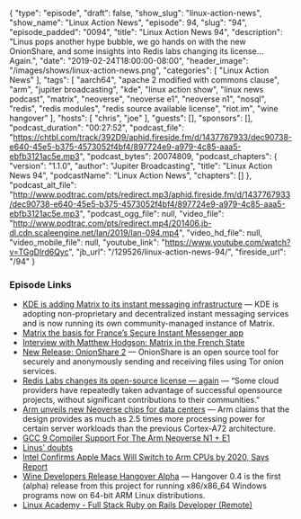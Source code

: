 {
  "type": "episode",
  "draft": false,
  "show_slug": "linux-action-news",
  "show_name": "Linux Action News",
  "episode": 94,
  "slug": "94",
  "episode_padded": "0094",
  "title": "Linux Action News 94",
  "description": "Linus pops another hype bubble, we go hands on with the new OnionShare, and some insights into Redis labs changing its license... Again.",
  "date": "2019-02-24T18:00:00-08:00",
  "header_image": "/images/shows/linux-action-news.png",
  "categories": [
    "Linux Action News"
  ],
  "tags": [
    "aarch64",
    "apache 2 modified with commons clause",
    "arm",
    "jupiter broadcasting",
    "kde",
    "linux action show",
    "linux news podcast",
    "matrix",
    "neoverse",
    "neoverse e1",
    "neoverse n1",
    "nosql",
    "redis",
    "redis modules",
    "redis source available license",
    "riot.im",
    "wine hangover"
  ],
  "hosts": [
    "chris",
    "joe"
  ],
  "guests": [],
  "sponsors": [],
  "podcast_duration": "00:27:52",
  "podcast_file": "https://chtbl.com/track/392D9/aphid.fireside.fm/d/1437767933/dec90738-e640-45e5-b375-4573052f4bf4/897724e9-a979-4c85-aaa5-ebfb3121ac5e.mp3",
  "podcast_bytes": 20074809,
  "podcast_chapters": {
    "version": "1.1.0",
    "author": "Jupiter Broadcasting",
    "title": "Linux Action News 94",
    "podcastName": "Linux Action News",
    "chapters": []
  },
  "podcast_alt_file": "http://www.podtrac.com/pts/redirect.mp3/aphid.fireside.fm/d/1437767933/dec90738-e640-45e5-b375-4573052f4bf4/897724e9-a979-4c85-aaa5-ebfb3121ac5e.mp3",
  "podcast_ogg_file": null,
  "video_file": "http://www.podtrac.com/pts/redirect.mp4/201406.jb-dl.cdn.scaleengine.net/lan/2019/lan-094.mp4",
  "video_hd_file": null,
  "video_mobile_file": null,
  "youtube_link": "https://www.youtube.com/watch?v=TGgDlrd6Qyc",
  "jb_url": "/129526/linux-action-news-94/",
  "fireside_url": "/94"
}


### Episode Links

  * [KDE is adding Matrix to its instant messaging infrastructure](https://dot.kde.org/2019/02/20/kde-adding-matrix-its-im-framework "KDE is adding Matrix to its instant messaging infrastructure") — KDE is adopting non-proprietary and decentralized instant messaging services and is now running its own community-managed instance of Matrix.
  * [Matrix the basis for France’s Secure Instant Messenger app](https://matrix.org/blog/2018/04/26/matrix-and-riot-confirmed-as-the-basis-for-frances-secure-instant-messenger-app/ "Matrix the basis for France’s Secure Instant Messenger app")
  * [Interview with Matthew Hodgson: Matrix in the French State](https://fosdem.org/2019/interviews/matthew-hodgson/ "Interview with Matthew Hodgson: Matrix in the French State")
  * [New Release: OnionShare 2](https://blog.torproject.org/new-release-onionshare-2 "New Release: OnionShare 2") — OnionShare is an open source tool for securely and anonymously sending and receiving files using Tor onion services. 
  * [Redis Labs changes its open-source license — again](https://techcrunch.com/2019/02/21/redis-labs-changes-its-open-source-license-again/ "Redis Labs changes its open-source license — again") — “Some cloud providers have repeatedly taken advantage of successful opensource projects, without significant contributions to their communities.”
  * [Arm unveils new Neoverse chips for data centers](https://siliconangle.com/2019/02/20/arm-unveils-new-7-nanometer-neoverse-chips-data-centers-5g-networks/ "Arm unveils new Neoverse chips for data centers") — Arm claims that the design provides as much as 2.5 times more processing power for certain server workloads than the previous Cortex-A72 architecture.
  * [GCC 9 Compiler Support For The Arm Neoverse N1 + E1 ](https://www.phoronix.com/scan.php?page=news_item&px=Arm-Neoverse-GCC9-Compiler "GCC 9 Compiler Support For The Arm Neoverse N1 + E1 ")
  * [Linus' doubts](https://www.realworldtech.com/forum/?threadid=183440&curpostid=183486 "Linus' doubts")
  * [Intel Confirms Apple Macs Will Switch to Arm CPUs by 2020, Says Report](https://www.tomshardware.com/news/apple-mac-arm-cpus-2020-intel,38668.html "Intel Confirms Apple Macs Will Switch to Arm CPUs by 2020, Says Report")
  * [Wine Developers Release Hangover Alpha](https://www.phoronix.com/scan.php?page=news_item&px=Hangover-0.4-Alpha-Released&utm_source=feedburner&utm_medium=feed&utm_campaign=Feed%3A+Phoronix+%28Phoronix%29 "Wine Developers Release Hangover Alpha") — Hangover 0.4 is the first (alpha) release from this project for running x86/x86_64 Windows programs now on 64-bit ARM Linux distributions. 
  * [Linux Academy - Full Stack Ruby on Rails Developer (Remote)](https://jobs.lever.co/linuxacademy/b1b75b6a-a54c-4854-809f-f36ed4f08f28 "Linux Academy - Full Stack Ruby on Rails Developer \(Remote\)")


